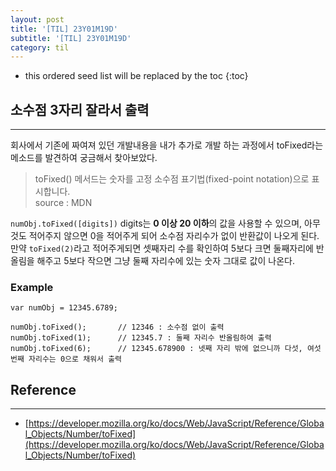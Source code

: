 ```yaml
---
layout: post
title: '[TIL] 23Y01M19D'
subtitle: '[TIL] 23Y01M19D'
category: til
---
```


<!-- prettier-ignore -->
* this ordered seed list will be replaced by the toc 
{:toc}

## 소수점 3자리 잘라서 출력

---

회사에서 기존에 짜여져 있던 개발내용을 내가 추가로 개발 하는 과정에서 toFixed라는 메소드를 발견하여 궁금해서 찾아보았다.

> toFixed() 메서드는 숫자를 고정 소수점 표기법(fixed-point notation)으로 표시합니다.  
> source : MDN

`numObj.toFixed([digits])` digits는 **0 이상 20 이하**의 값을 사용할 수 있으며, 아무것도 적어주지 않으면 0을 적어주게 되어 소수점 자리수가 없이 반환값이 나오게 된다. 만약 `toFixed(2)`라고 적어주게되면 셋째자리 수를 확인하여 5보다 크면 둘째자리에 반올림을 해주고 5보다 작으면 그냥 둘째 자리수에 있는 숫자 그대로 값이 나온다.

### Example

```
var numObj = 12345.6789;

numObj.toFixed();       // 12346 : 소수점 없이 출력
numObj.toFixed(1);      // 12345.7 : 둘째 자리수 반올림하여 출력
numObj.toFixed(6);      // 12345.678900 : 넷째 자리 밖에 없으니까 다섯, 여섯번째 자리수는 0으로 채워서 출력
```

## Reference

---

- [https://developer.mozilla.org/ko/docs/Web/JavaScript/Reference/Global_Objects/Number/toFixed](https://developer.mozilla.org/ko/docs/Web/JavaScript/Reference/Global_Objects/Number/toFixed)
